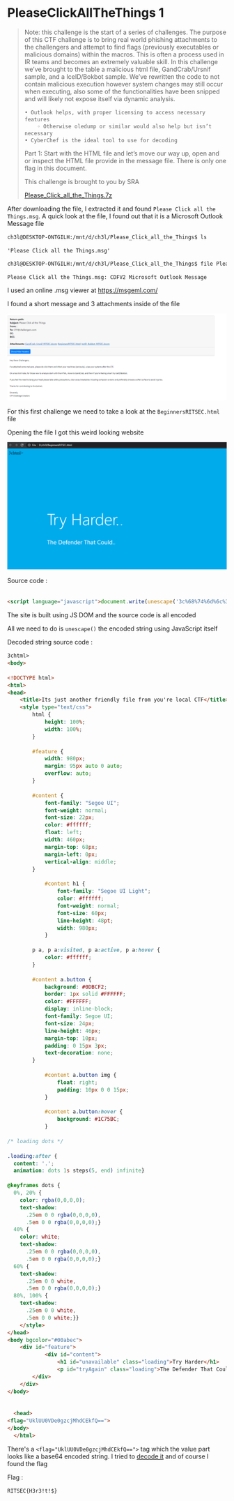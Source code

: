 # PleaseClickAllTheThings 1

> Note: this challenge is the start of a series of challenges. The purpose of this CTF challenge is to bring real world phishing attachments to the challengers and attempt to find flags (previously executables or malicious domains) within the macros. This is often a process used in IR teams and becomes an extremely valuable skill. In this challenge we’ve brought to the table a malicious html file, GandCrab/Ursnif sample, and a IceID/Bokbot sample. We’ve rewritten the code to not contain malicious execution however system changes may still occur when executing, also some of the functionalities have been snipped and will likely not expose itself via dynamic analysis.
>
> ```
> • Outlook helps, with proper licensing to access necessary features
>     ◦ Otherwise oledump or similar would also help but isn’t necessary
> • CyberChef is the ideal tool to use for decoding
> ```
>
> Part 1: Start with the HTML file and let’s move our way up, open and or inspect the HTML file provide in the message file. There is only one flag in this document.
>
> This challenge is brought to you by SRA
>
> [ Please_Click_all_the_Things.7z](https://ctf.ritsec.club/files/40447a17c9f327c941206ef0c3adb451/Please_Click_all_the_Things.7z?token=eyJ1c2VyX2lkIjo0NzksInRlYW1faWQiOjMwMywiZmlsZV9pZCI6MzV9.YHU8Og.rYV548HbI--zaF9oT-A5AxKt0-A)

After downloading the file, I extracted it and found `Please Click all the Things.msg`. A quick look at the file, I found out that it is a Microsoft Outlook Message file

```bash
ch3l@DESKTOP-ONTGILH:/mnt/d/ch3l/Please_Click_all_the_Things$ ls
```

```
'Please Click all the Things.msg'
```

```bash
ch3l@DESKTOP-ONTGILH:/mnt/d/ch3l/Please_Click_all_the_Things$ file Please\ Click\ all\ the\ Things.msg
```

```
Please Click all the Things.msg: CDFV2 Microsoft Outlook Message
```

I used an online .msg viewer at https://msgeml.com/

I found a short message and 3 attachments inside of the file

![image-20210413134437669](https://github.com/Ch3lLIST4/CTF-Writeups-2021/blob/main/RITSEC-CTF-2021/images/PleaseClickAllTheThings-1-1.png?raw=true)

For this first challenge we need to take a look at the `BeginnersRITSEC.html` file

Opening the file I got this weird looking website

![image-20210413134653272](https://github.com/Ch3lLIST4/CTF-Writeups-2021/blob/main/RITSEC-CTF-2021/images/PleaseClickAllTheThings-1-2.png?raw=true)

Source code :

```html

<script language="javascript">document.write(unescape('3c%68%74%6d%6c%3e%0a%3c%62%6f%64%79%3e%0a%0a%3c%21%44%4f%43%54%59%50%45%20%68%74%6d%6c%3e%0a%3c%68%74%6d%6c%3e%0a%3c%68%65%61%64%3e%0a%20%20%20%20%3c%74%69%74%6c%65%3e%49%74%73%20%6a%75%73%74%20%61%6e%6f%74%68%65%72%20%66%72%69%65%6e%64%6c%79%20%66%69%6c%65%20%66%72%6f%6d%20%79%6f%75%27%72%65%20%6c%6f%63%61%6c%20%43%54%46%3c%2f%74%69%74%6c%65%3e%0a%20%20%20%20%3c%73%74%79%6c%65%20%74%79%70%65%3d%22%74%65%78%74%2f%63%73%73%22%3e%0a%20%20%20%20%20%20%20%20%68%74%6d%6c%20%7b%0a%20%20%20%20%20%20%20%20%20%20%20%20%68%65%69%67%68%74%3a%20%31%30%30%25%3b%0a%20%20%20%20%20%20%20%20%20%20%20%20%77%69%64%74%68%3a%20%31%30%30%25%3b%0a%20%20%20%20%20%20%20%20%7d%0a%0a%20%20%20%20%20%20%20%20%23%66%65%61%74%75%72%65%20%7b%0a%20%20%20%20%20%20%20%20%20%20%20%20%77%69%64%74%68%3a%20%39%38%30%70%78%3b%0a%20%20%20%20%20%20%20%20%20%20%20%20%6d%61%72%67%69%6e%3a%20%39%35%70%78%20%61%75%74%6f%20%30%20%61%75%74%6f%3b%0a%20%20%20%20%20%20%20%20%20%20%20%20%6f%76%65%72%66%6c%6f%77%3a%20%61%75%74%6f%3b%0a%20%20%20%20%20%20%20%20%7d%0a%0a%20%20%20%20%20%20%20%20%23%63%6f%6e%74%65%6e%74%20%7b%0a%20%20%20%20%20%20%20%20%20%20%20%20%66%6f%6e%74%2d%66%61%6d%69%6c%79%3a%20%22%53%65%67%6f%65%20%55%49%22%3b%0a%20%20%20%20%20%20%20%20%20%20%20%20%66%6f%6e%74%2d%77%65%69%67%68%74%3a%20%6e%6f%72%6d%61%6c%3b%0a%20%20%20%20%20%20%20%20%20%20%20%20%66%6f%6e%74%2d%73%69%7a%65%3a%20%32%32%70%78%3b%0a%20%20%20%20%20%20%20%20%20%20%20%20%63%6f%6c%6f%72%3a%20%23%66%66%66%66%66%66%3b%0a%20%20%20%20%20%20%20%20%20%20%20%20%66%6c%6f%61%74%3a%20%6c%65%66%74%3b%0a%20%20%20%20%20%20%20%20%20%20%20%20%77%69%64%74%68%3a%20%34%36%30%70%78%3b%0a%20%20%20%20%20%20%20%20%20%20%20%20%6d%61%72%67%69%6e%2d%74%6f%70%3a%20%36%38%70%78%3b%0a%20%20%20%20%20%20%20%20%20%20%20%20%6d%61%72%67%69%6e%2d%6c%65%66%74%3a%20%30%70%78%3b%0a%20%20%20%20%20%20%20%20%20%20%20%20%76%65%72%74%69%63%61%6c%2d%61%6c%69%67%6e%3a%20%6d%69%64%64%6c%65%3b%0a%20%20%20%20%20%20%20%20%7d%0a%0a%20%20%20%20%20%20%20%20%20%20%20%20%23%63%6f%6e%74%65%6e%74%20%68%31%20%7b%0a%20%20%20%20%20%20%20%20%20%20%20%20%20%20%20%20%66%6f%6e%74%2d%66%61%6d%69%6c%79%3a%20%22%53%65%67%6f%65%20%55%49%20%4c%69%67%68%74%22%3b%0a%20%20%20%20%20%20%20%20%20%20%20%20%20%20%20%20%63%6f%6c%6f%72%3a%20%23%66%66%66%66%66%66%3b%0a%20%20%20%20%20%20%20%20%20%20%20%20%20%20%20%20%66%6f%6e%74%2d%77%65%69%67%68%74%3a%20%6e%6f%72%6d%61%6c%3b%0a%20%20%20%20%20%20%20%20%20%20%20%20%20%20%20%20%66%6f%6e%74%2d%73%69%7a%65%3a%20%36%30%70%78%3b%0a%20%20%20%20%20%20%20%20%20%20%20%20%20%20%20%20%6c%69%6e%65%2d%68%65%69%67%68%74%3a%20%34%38%70%74%3b%0a%20%20%20%20%20%20%20%20%20%20%20%20%20%20%20%20%77%69%64%74%68%3a%20%39%38%30%70%78%3b%0a%20%20%20%20%20%20%20%20%20%20%20%20%7d%0a%0a%20%20%20%20%20%20%20%20%70%20%61%2c%20%70%20%61%3a%76%69%73%69%74%65%64%2c%20%70%20%61%3a%61%63%74%69%76%65%2c%20%70%20%61%3a%68%6f%76%65%72%20%7b%0a%20%20%20%20%20%20%20%20%20%20%20%20%63%6f%6c%6f%72%3a%20%23%66%66%66%66%66%66%3b%0a%20%20%20%20%20%20%20%20%7d%0a%0a%20%20%20%20%20%20%20%20%23%63%6f%6e%74%65%6e%74%20%61%2e%62%75%74%74%6f%6e%20%7b%0a%20%20%20%20%20%20%20%20%20%20%20%20%62%61%63%6b%67%72%6f%75%6e%64%3a%20%23%30%44%42%43%46%32%3b%0a%20%20%20%20%20%20%20%20%20%20%20%20%62%6f%72%64%65%72%3a%20%31%70%78%20%73%6f%6c%69%64%20%23%46%46%46%46%46%46%3b%0a%20%20%20%20%20%20%20%20%20%20%20%20%63%6f%6c%6f%72%3a%20%23%46%46%46%46%46%46%3b%0a%20%20%20%20%20%20%20%20%20%20%20%20%64%69%73%70%6c%61%79%3a%20%69%6e%6c%69%6e%65%2d%62%6c%6f%63%6b%3b%0a%20%20%20%20%20%20%20%20%20%20%20%20%66%6f%6e%74%2d%66%61%6d%69%6c%79%3a%20%53%65%67%6f%65%20%55%49%3b%0a%20%20%20%20%20%20%20%20%20%20%20%20%66%6f%6e%74%2d%73%69%7a%65%3a%20%32%34%70%78%3b%0a%20%20%20%20%20%20%20%20%20%20%20%20%6c%69%6e%65%2d%68%65%69%67%68%74%3a%20%34%36%70%78%3b%0a%20%20%20%20%20%20%20%20%20%20%20%20%6d%61%72%67%69%6e%2d%74%6f%70%3a%20%31%30%70%78%3b%0a%20%20%20%20%20%20%20%20%20%20%20%20%70%61%64%64%69%6e%67%3a%20%30%20%31%35%70%78%20%33%70%78%3b%0a%20%20%20%20%20%20%20%20%20%20%20%20%74%65%78%74%2d%64%65%63%6f%72%61%74%69%6f%6e%3a%20%6e%6f%6e%65%3b%0a%20%20%20%20%20%20%20%20%7d%0a%0a%20%20%20%20%20%20%20%20%20%20%20%20%23%63%6f%6e%74%65%6e%74%20%61%2e%62%75%74%74%6f%6e%20%69%6d%67%20%7b%0a%20%20%20%20%20%20%20%20%20%20%20%20%20%20%20%20%66%6c%6f%61%74%3a%20%72%69%67%68%74%3b%0a%20%20%20%20%20%20%20%20%20%20%20%20%20%20%20%20%70%61%64%64%69%6e%67%3a%20%31%30%70%78%20%30%20%30%20%31%35%70%78%3b%0a%20%20%20%20%20%20%20%20%20%20%20%20%7d%0a%0a%20%20%20%20%20%20%20%20%20%20%20%20%23%63%6f%6e%74%65%6e%74%20%61%2e%62%75%74%74%6f%6e%3a%68%6f%76%65%72%20%7b%0a%20%20%20%20%20%20%20%20%20%20%20%20%20%20%20%20%62%61%63%6b%67%72%6f%75%6e%64%3a%20%23%31%43%37%35%42%43%3b%0a%20%20%20%20%20%20%20%20%20%20%20%20%7d%0a%0a%2f%2a%20%6c%6f%61%64%69%6e%67%20%64%6f%74%73%20%2a%2f%0a%0a%2e%6c%6f%61%64%69%6e%67%3a%61%66%74%65%72%20%7b%0a%20%20%63%6f%6e%74%65%6e%74%3a%20%27%2e%27%3b%0a%20%20%61%6e%69%6d%61%74%69%6f%6e%3a%20%64%6f%74%73%20%31%73%20%73%74%65%70%73%28%35%2c%20%65%6e%64%29%20%69%6e%66%69%6e%69%74%65%7d%0a%0a%40%6b%65%79%66%72%61%6d%65%73%20%64%6f%74%73%20%7b%0a%20%20%30%25%2c%20%32%30%25%20%7b%0a%20%20%20%20%63%6f%6c%6f%72%3a%20%72%67%62%61%28%30%2c%30%2c%30%2c%30%29%3b%0a%20%20%20%20%74%65%78%74%2d%73%68%61%64%6f%77%3a%0a%20%20%20%20%20%20%2e%32%35%65%6d%20%30%20%30%20%72%67%62%61%28%30%2c%30%2c%30%2c%30%29%2c%0a%20%20%20%20%20%20%2e%35%65%6d%20%30%20%30%20%72%67%62%61%28%30%2c%30%2c%30%2c%30%29%3b%7d%0a%20%20%34%30%25%20%7b%0a%20%20%20%20%63%6f%6c%6f%72%3a%20%77%68%69%74%65%3b%0a%20%20%20%20%74%65%78%74%2d%73%68%61%64%6f%77%3a%0a%20%20%20%20%20%20%2e%32%35%65%6d%20%30%20%30%20%72%67%62%61%28%30%2c%30%2c%30%2c%30%29%2c%0a%20%20%20%20%20%20%2e%35%65%6d%20%30%20%30%20%72%67%62%61%28%30%2c%30%2c%30%2c%30%29%3b%7d%0a%20%20%36%30%25%20%7b%0a%20%20%20%20%74%65%78%74%2d%73%68%61%64%6f%77%3a%0a%20%20%20%20%20%20%2e%32%35%65%6d%20%30%20%30%20%77%68%69%74%65%2c%0a%20%20%20%20%20%20%2e%35%65%6d%20%30%20%30%20%72%67%62%61%28%30%2c%30%2c%30%2c%30%29%3b%7d%0a%20%20%38%30%25%2c%20%31%30%30%25%20%7b%0a%20%20%20%20%74%65%78%74%2d%73%68%61%64%6f%77%3a%0a%20%20%20%20%20%20%2e%32%35%65%6d%20%30%20%30%20%77%68%69%74%65%2c%0a%20%20%20%20%20%20%2e%35%65%6d%20%30%20%30%20%77%68%69%74%65%3b%7d%7d%0a%20%20%20%20%3c%2f%73%74%79%6c%65%3e%0a%3c%2f%68%65%61%64%3e%0a%3c%62%6f%64%79%20%62%67%63%6f%6c%6f%72%3d%22%23%30%30%61%62%65%63%22%3e%0a%20%20%20%20%3c%64%69%76%20%69%64%3d%22%66%65%61%74%75%72%65%22%3e%0a%20%20%20%20%20%20%20%20%20%20%20%20%3c%64%69%76%20%69%64%3d%22%63%6f%6e%74%65%6e%74%22%3e%0a%20%20%20%20%20%20%20%20%20%20%20%20%20%20%20%20%3c%68%31%20%69%64%3d%22%75%6e%61%76%61%69%6c%61%62%6c%65%22%20%63%6c%61%73%73%3d%22%6c%6f%61%64%69%6e%67%22%3e%54%72%79%20%48%61%72%64%65%72%3c%2f%68%31%3e%0a%20%20%20%20%20%20%20%20%20%20%20%20%20%20%20%20%3c%70%20%69%64%3d%22%74%72%79%41%67%61%69%6e%22%20%63%6c%61%73%73%3d%22%6c%6f%61%64%69%6e%67%22%3e%54%68%65%20%44%65%66%65%6e%64%65%72%20%54%68%61%74%20%43%6f%75%6c%64%3c%2f%70%3e%0a%20%20%20%20%20%20%20%20%3c%2f%64%69%76%3e%0a%20%20%20%20%3c%2f%64%69%76%3e%0a%3c%2f%62%6f%64%79%3e%0a%0a%0a%20%20%3c%68%65%61%64%3e%20%0a%3c%66%6c%61%67%3d%22%55%6b%6c%55%55%30%56%44%65%30%67%7a%63%6a%4d%68%64%43%45%6b%66%51%3d%3d%22%3e%0a%3c%2f%62%6f%64%79%3e%0a%20%20%3c%2f%68%74%6d%6c%3e'));</script>
```

The site is built using JS DOM and the source code is all encoded

All we need to do is `unescape()` the encoded string using JavaScript itself

Decoded string source code :

```html
3chtml>
<body>

<!DOCTYPE html>
<html>
<head>
    <title>Its just another friendly file from you're local CTF</title>
    <style type="text/css">
        html {
            height: 100%;
            width: 100%;
        }

        #feature {
            width: 980px;
            margin: 95px auto 0 auto;
            overflow: auto;
        }

        #content {
            font-family: "Segoe UI";
            font-weight: normal;
            font-size: 22px;
            color: #ffffff;
            float: left;
            width: 460px;
            margin-top: 68px;
            margin-left: 0px;
            vertical-align: middle;
        }

            #content h1 {
                font-family: "Segoe UI Light";
                color: #ffffff;
                font-weight: normal;
                font-size: 60px;
                line-height: 48pt;
                width: 980px;
            }

        p a, p a:visited, p a:active, p a:hover {
            color: #ffffff;
        }

        #content a.button {
            background: #0DBCF2;
            border: 1px solid #FFFFFF;
            color: #FFFFFF;
            display: inline-block;
            font-family: Segoe UI;
            font-size: 24px;
            line-height: 46px;
            margin-top: 10px;
            padding: 0 15px 3px;
            text-decoration: none;
        }

            #content a.button img {
                float: right;
                padding: 10px 0 0 15px;
            }

            #content a.button:hover {
                background: #1C75BC;
            }

/* loading dots */

.loading:after {
  content: '.';
  animation: dots 1s steps(5, end) infinite}

@keyframes dots {
  0%, 20% {
    color: rgba(0,0,0,0);
    text-shadow:
      .25em 0 0 rgba(0,0,0,0),
      .5em 0 0 rgba(0,0,0,0);}
  40% {
    color: white;
    text-shadow:
      .25em 0 0 rgba(0,0,0,0),
      .5em 0 0 rgba(0,0,0,0);}
  60% {
    text-shadow:
      .25em 0 0 white,
      .5em 0 0 rgba(0,0,0,0);}
  80%, 100% {
    text-shadow:
      .25em 0 0 white,
      .5em 0 0 white;}}
    </style>
</head>
<body bgcolor="#00abec">
    <div id="feature">
            <div id="content">
                <h1 id="unavailable" class="loading">Try Harder</h1>
                <p id="tryAgain" class="loading">The Defender That Could</p>
        </div>
    </div>
</body>


  <head> 
<flag="UklUU0VDe0gzcjMhdCEkfQ==">
</body>
  </html>
```

There's a `<flag="UklUU0VDe0gzcjMhdCEkfQ==">` tag which the value part looks like a base64 encoded string. I tried to [decode it](https://www.base64decode.org/) and of course I found the flag

Flag :

```
RITSEC{H3r3!t!$}
```



